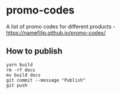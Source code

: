 # promo-codes
A list of promo codes for different products - https://namefilip.github.io/promo-codes/

## How to publish

```
yarn build
rm -rf docs
mv build docs
git commit --message "Publish"
git push
```
